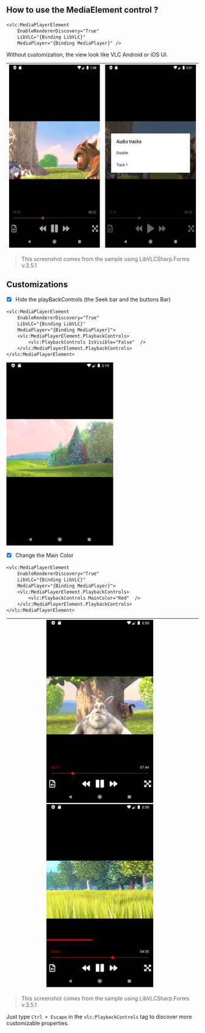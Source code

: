 ## How to use the MediaElement control ?

```xaml
<vlc:MediaPlayerElement
    EnableRendererDiscovery="True"
    LibVLC="{Binding LibVLC}"
    MediaPlayer="{Binding MediaPlayer}" />
```

Without customization, the view look like VLC Android or iOS UI.

| <img src="screenshots/Screen001.png" width="280" height="480" /> | <img src="screenshots/Screen002.png" width="280" height="480" /> |
| ------------------------------------------------------------ | ------------------------------------------------------------ |

> This screenshot comes from the sample using LibVLCSharp.Forms v.3.5.1



## Customizations

- [x] Hide the playBackControls (the Seek bar and the buttons Bar)

```xaml
<vlc:MediaPlayerElement
    EnableRendererDiscovery="True"
    LibVLC="{Binding LibVLC}"
    MediaPlayer="{Binding MediaPlayer}">
    <vlc:MediaPlayerElement.PlaybackControls>
        <vlc:PlaybackControls IsVisible="False"  />
    </vlc:MediaPlayerElement.PlaybackControls>
</vlc:MediaPlayerElement>
```

<img src="screenshots/Screen003.png" width="280" height="480" />



- [x] Change the Main Color

```xaml
<vlc:MediaPlayerElement
    EnableRendererDiscovery="True"
    LibVLC="{Binding LibVLC}"
    MediaPlayer="{Binding MediaPlayer}">
    <vlc:MediaPlayerElement.PlaybackControls>
        <vlc:PlaybackControls MainColor="Red"  />
    </vlc:MediaPlayerElement.PlaybackControls>
</vlc:MediaPlayerElement>
```

| <img src="screenshots/Screen004.png" width="280" height="480" /><img src="screenshots/Screen005.png" width="280" height="480" /> |      |
| ------------------------------------------------------------ | ---- |

> This screenshot comes from the sample using LibVLCSharp.Forms v.3.5.1

Just type `Ctrl + Escape` in the `vlc:PlaybackControls` tag to discover more customizable properties.

